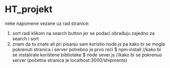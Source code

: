 ﻿# HT_projekt
neke napomene vezane uz rad stranice:
1. sort radi klikom na search button jer se podaci obrađuju zajedno za search i sort
2. znam da to znate ali pri pisanju sam koristio node.js pa kako bi se mogla pokrenuti stranica i server
potrebno je prvo reći
    $ npm install  //kako bi se instalirale korištene biblioteke
    $ node sever.js //kako bi se pokrenuo server (početna stranica je localhost:3000/shipments)
